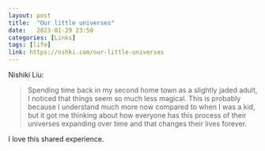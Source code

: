 ```yaml
---
layout: post
title:  "Our little universes"
date:   2023-01-29 23:50
categories: [Links]
tags: [life]
link: https://nshki.com/our-little-universes
---
```


Nishiki Liu:

>Spending time back in my second home town as a slightly jaded adult, I noticed that things seem so much less magical. This is probably because I understand much more now compared to when I was a kid, but it got me thinking about how everyone has this process of their universes expanding over time and that changes their lives forever.

I love this shared experience.
